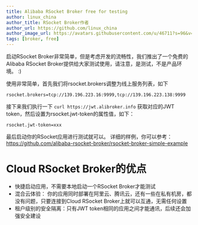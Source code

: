 ```yaml
---
title: Alibaba RSocket Broker free for testing
author: linux_china 
author_title: RSocket Broker作者 
author_url: https://github.com/linux_china
author_image_url: https://avatars.githubusercontent.com/u/46711?s=96&v=4
tags: [broker, free]
---
```


启动RSocket Broker非常简单，但是考虑开发的流畅性，我们推出了一个免费的Alibaba RSocket Broker提供给大家测试使用，请注意，是测试，不是产品环境。 :) 

使用非常简单，首先我们将rsocket.brokers调整为线上服务列表，如下

```properties title="src/main/resources/application.properties"
rsocket.brokers=tcp://139.196.223.16:9999,tcp://139.196.223.138:9999
```

接下来我们执行一下 `curl https://jwt.alibroker.info` 获取对应的JWT token，然后设置为rsocket.jwt-token的属性值，如下：

```properties title="src/main/resources/application.properties"
rsocket.jwt-token=xxx
```

最后启动你的RSocket应用进行测试就可以。 详细的样例，你可以参考： https://github.com/alibaba-rsocket-broker/rsocket-broker-simple-example

# Cloud RSocket Broker的优点

* 快捷启动应用，不需要本地启动一个RSocket Broker才能测试
* 混合云体验： 你的应用同时部署在阿里云、腾讯云，还有一些在私有机房，都没有问题，只要连接到Cloud RSocket Broker上就可以互通，无需任何设置
* 租户级别的安全隔离：只有JWT token相同的应用之间才能通讯，后续还会加强安全建设



